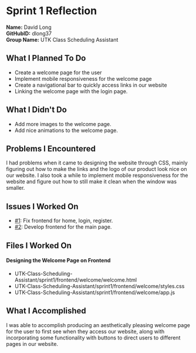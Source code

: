# Sprint 1 Reflection

**Name:** David Long <br>
**GitHubID:** dlong37 <br>
**Group Name:** UTK Class Scheduling Assistant

## What I Planned To Do
* Create a welcome page for the user
* Implement mobile responsiveness for the welcome page
* Create a navigational bar to quickly access links in our website
* Linking the welcome page with the login page.

## What I Didn't Do
* Add more images to the welcome page.
* Add nice animations to the welcome page.

## Problems I Encountered
I had problems when it came to designing the website through CSS, mainly figuring out how to make the links and the logo of our product look nice on our website. I also took a while to implement mobile responsiveness for the website and figure out how to still make it clean when the window was smaller.

## Issues I Worked On
* [#1](https://github.com/utk-cs340-fall24/UTK-Class-Scheduling-Assistant/issues/1): Fix frontend for home, login, register.
* [#2](https://github.com/utk-cs340-fall24/UTK-Class-Scheduling-Assistant/issues/5): Develop frontend for the main page.

## Files I Worked On
#### Designing the Welcome Page on Frontend
* UTK-Class-Scheduling-Assistant/sprint1/frontend/welcome/welcome.html
* UTK-Class-Scheduling-Assistant/sprint1/frontend/welcome/styles.css
* UTK-Class-Scheduling-Assistant/sprint1/frontend/welcome/app.js

## What I Accomplished
I was able to accomplish producing an aesthetically pleasing welcome page for the user to first see when they access our website, along with incorporating some functionality with buttons to direct users to different pages in our website.
